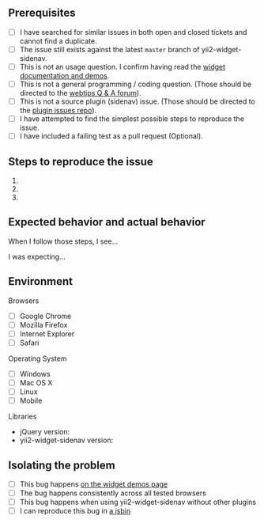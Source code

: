## Prerequisites

- [ ] I have searched for similar issues in both open and closed tickets and cannot find a duplicate.
- [ ] The issue still exists against the latest `master` branch of yii2-widget-sidenav.
- [ ] This is not an usage question. I confirm having read the [widget documentation and demos](http://demos.krajee.com/widget-details/sidenav).
- [ ] This is not a general programming / coding question. (Those should be directed to the [webtips Q & A forum](http://webtips.krajee.com/questions)).
- [ ] This is not a source plugin (sidenav) issue. (Those should be directed to the [plugin issues repo](https://github.com/sidenav/sidenav/search?q=&type=Issues)).
- [ ] I have attempted to find the simplest possible steps to reproduce the issue.
- [ ] I have included a failing test as a pull request (Optional).

## Steps to reproduce the issue

1.
2.
3.

## Expected behavior and actual behavior

When I follow those steps, I see...

I was expecting...

## Environment

Browsers

- [ ] Google Chrome
- [ ] Mozilla Firefox
- [ ] Internet Explorer
- [ ] Safari

Operating System

- [ ] Windows
- [ ] Mac OS X
- [ ] Linux
- [ ] Mobile

Libraries

- jQuery version:
- yii2-widget-sidenav version:

## Isolating the problem

- [ ] This bug happens [on the widget demos page](http://demos.krajee.com/widget-details/sidenav)
- [ ] The bug happens consistently across all tested browsers
- [ ] This bug happens when using yii2-widget-sidenav without other plugins
- [ ] I can reproduce this bug in [a jsbin](https://jsbin.com/)